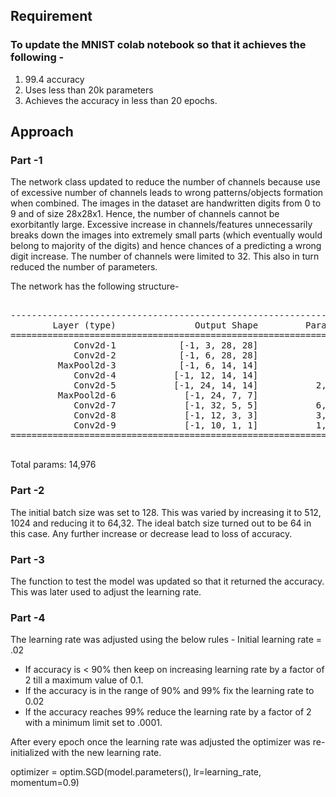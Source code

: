## Requirement

### To update the MNIST colab notebook so that it achieves the following -
1. 99.4 accuracy 
2. Uses less than 20k parameters 
3. Achieves the accuracy in less than 20 epochs.

## Approach

### Part -1

The network class updated to reduce the number of channels because use of excessive number of channels leads to wrong patterns/objects formation when combined. The images in the dataset are handwritten digits from 0 to 9 and of size 28x28x1. Hence, the number of channels cannot be exorbitantly large. Excessive increase in channels/features unnecessarily breaks down the images into extremely small parts (which eventually would belong to majority of the digits) and hence chances of a predicting a wrong digit increase. The number of channels were limited to 32. This also in turn reduced the number of parameters.

The network has the following structure- 

<pre>

----------------------------------------------------------------
        Layer (type)               Output Shape         Param #
================================================================
            Conv2d-1            [-1, 3, 28, 28]              30
            Conv2d-2            [-1, 6, 28, 28]             168
         MaxPool2d-3            [-1, 6, 14, 14]               0
            Conv2d-4           [-1, 12, 14, 14]             660
            Conv2d-5           [-1, 24, 14, 14]           2,616
         MaxPool2d-6             [-1, 24, 7, 7]               0
            Conv2d-7             [-1, 32, 5, 5]           6,944
            Conv2d-8             [-1, 12, 3, 3]           3,468
            Conv2d-9             [-1, 10, 1, 1]           1,090
================================================================

</pre>
Total params: 14,976


### Part -2
The initial batch size was set to 128. This was varied by increasing it to 512, 1024 and reducing it to 64,32.
The ideal batch size turned out to be 64 in this case. Any further increase or decrease lead to loss of accuracy.

### Part -3
The function to test the model was updated so that it returned the accuracy. This was later used to adjust the learning rate.

### Part -4
The learning rate was adjusted using the below rules - 
Initial learning rate = .02
- If accuracy is < 90% then keep on increasing learning rate by a factor of 2 till a maximum value of 0.1.
- If the accuracy is in the range of 90% and 99% fix the learning rate to 0.02
- If the accuracy reaches 99% reduce the learning rate by a factor of 2 with a minimum limit set to .0001.

After every epoch once the learning rate was adjusted the optimizer was re-initialized with the new learning rate.

optimizer = optim.SGD(model.parameters(), lr=learning_rate, momentum=0.9)



